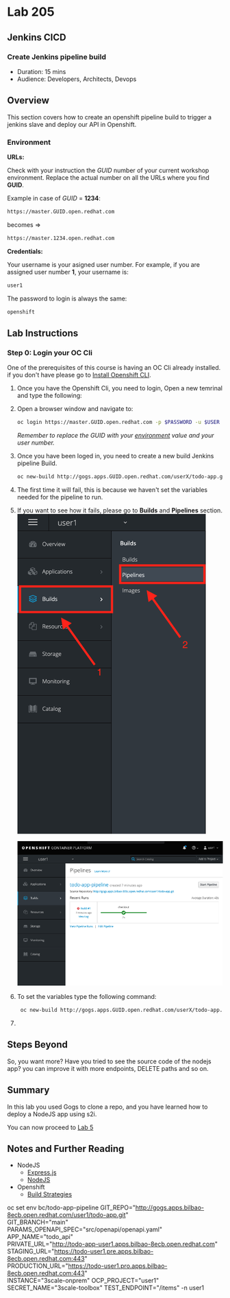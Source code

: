 # Lab 205

## Jenkins CICD

### Create Jenkins pipeline build

* Duration: 15 mins
* Audience: Developers, Architects, Devops

## Overview

This section covers how to create an openshift pipeline build to trigger a jenkins slave and deploy our API in Openshift.

### Environment

**URLs:**

Check with your instruction the *GUID* number of your current workshop environment. Replace the actual number on all the URLs where you find **GUID**.

Example in case of *GUID* = **1234**:

```bash
https://master.GUID.open.redhat.com
```

becomes =>

```bash
https://master.1234.open.redhat.com
```

**Credentials:**

Your username is your asigned user number. For example, if you are assigned user number **1**, your username is: 

```bash
user1
```

The password to login is always the same:

```bash
openshift
```

## Lab Instructions

### Step 0: Login your OC Cli

One of the prerequisites of this course is having an OC Cli already installed. if you don't have please go to [Install Openshift CLI](https://docs.openshift.com/container-platform/3.11/cli_reference/get_started_cli.html).

1. Once you have the Openshift Cli, you need to login, Open a new temrinal and type the following:

1. Open a browser window and navigate to:

    ```bash
    oc login https://master.GUID.open.redhat.com -p $PASSWORD -u $USER
    ```

    *Remember to replace the GUID with your [environment](#environment) value and your user number.*

2. Once you have been loged in, you need to create a new build Jenkins pipeline Build.

    ```bash
    oc new-build http://gogs.apps.GUID.open.redhat.com/userX/todo-app.git#main --name=todo-app-pipeline -n user1
    ```

3. The first time it will fail, this is because we haven't set the variables needed for the pipeline to run.
   
4. If you want to see how it fails, please go to **Builds** and **Pipelines** section.
   ![pipeline](images/pipeline.png "Pipelines")

   ![pipeline-error](images/pipeline-error.png "Pipeline Error")

5. To set the variables type the following command:
   ```bash
    oc new-build http://gogs.apps.GUID.open.redhat.com/userX/todo-app.git#main --name=todo-app-pipeline -n user1
    ```
6. 
   
## Steps Beyond

So, you want more? Have you tried to see the source code of the nodejs app? you can improve it with more endpoints, DELETE paths and so on.

## Summary

In this lab you used Gogs to clone a repo, and you have learned how to deploy a NodeJS app using s2i.

You can now proceed to [Lab 5](../lab05/#lab-5)

## Notes and Further Reading

* NodeJS
  * [Express.js](https://expressjs.com)
  * [NodeJS](https://nodejs.org)
* Openshift
  * [Build Strategies](https://docs.openshift.com/container-platform/4.7/cicd/builds/build-strategies.html)




oc set env bc/todo-app-pipeline GIT_REPO="http://gogs.apps.bilbao-8ecb.open.redhat.com/user1/todo-app.git" \
GIT_BRANCH="main" PARAMS_OPENAPI_SPEC="src/openapi/openapi.yaml" \
APP_NAME="todo_api" \
PRIVATE_URL="http://todo-app-user1.apps.bilbao-8ecb.open.redhat.com" \
STAGING_URL="https://todo-user1.pre.apps.bilbao-8ecb.open.redhat.com:443" \
PRODUCTION_URL="https://todo-user1.pro.apps.bilbao-8ecb.open.redhat.com:443" \
INSTANCE="3scale-onprem" OCP_PROJECT="user1" \
SECRET_NAME="3scale-toolbox" TEST_ENDPOINT="/items" -n user1